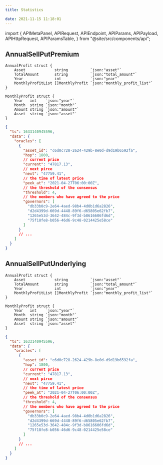 ```yaml
---
title: Statistics

date: 2021-11-15 11:18:01
---
```


import {
APIMetaPanel,
APIRequest,
APIEndpoint,
APIParams,
APIPayload,
APIHttpRequest,
APIParamsTable,
} from "@site/src/components/api";

## AnnualSellPutPremium

<APIHttpRequest requestType="GET" url="/v1/statistics/annual-sell-put-premium" description = ""/>

<APIParamsTable 
    paramType = "response" 
    params = '[{
        "param":"code",
        "dataType" : "int",
        "description":"This is return result code. If succeed returns 0, else returns 50000",
        "optional":false
    },{
        "param":"data",
        "dataType" : "AnnualProfit",
        "description":"Returns annual profit",
        "optional":false
    },{
        "param":"msg",
        "dataType" : "string",
        "description":"This is return message. If succeed returns `success`, else returns error message",
        "optional":false
    }]'
/>

    AnnualProfit struct {
    	Asset             string          `json:"asset"`
    	TotalAmount       string          `json:"total_amount"`
    	Year              int             `json:"year"`
    	MonthlyProfitList []MonthlyProfit `json:"monthly_profit_list"`
    }

    MonthlyProfit struct {
    	Year   int    `json:"year"`
    	Month  string `json:"month"`
    	Amount string `json:"amount"`
    	Asset  string `json:"asset"`
    }

```json title="Response"
{
  "ts": 1633140945596,
  "data": {
    "oracles": [
      {
        "asset_id": "c6d0c728-2624-429b-8e0d-d9d19b6592fa",
        "hop": 1800,
        // current price
        "current": "47817.13",
        // next pirce
        "next": "47759.41",
        // the time of latest price
        "peek_at": "2021-04-27T06:00:00Z",
        // the threshold of the consensus
        "threshold": 4,
        // the members who have agreed to the price
        "governors": [
          "db33b0c9-2e64-4aed-98b4-4d0b1d6a2826",
          "d2d4399d-669d-4448-89f6-d65805e62fb7",
          "1265e53d-3642-484c-9f3d-b8616606fd6d",
          "75f18fe8-b056-46d6-9c48-0214425e58ce"
        ]
      }
      // ...
    ]
  }
}
```

## AnnualSellPutUnderlying

<APIHttpRequest requestType="GET" url="/v1/statistics/annual-sell-put-underlying" description = ""/>

<APIParamsTable 
    paramType = "response" 
    params = '[{
        "param":"code",
        "dataType" : "int",
        "description":"This is return result code. If succeed returns 0, else returns 50000",
        "optional":false
    },{
        "param":"data",
        "dataType" : "AnnualProfit",
        "description":"Returns annual profit",
        "optional":false
    },{
        "param":"msg",
        "dataType" : "string",
        "description":"This is return message. If succeed returns `success`, else returns error message",
        "optional":false
    }]'
/>

    AnnualProfit struct {
    	Asset             string          `json:"asset"`
    	TotalAmount       string          `json:"total_amount"`
    	Year              int             `json:"year"`
    	MonthlyProfitList []MonthlyProfit `json:"monthly_profit_list"`
    }

    MonthlyProfit struct {
    	Year   int    `json:"year"`
    	Month  string `json:"month"`
    	Amount string `json:"amount"`
    	Asset  string `json:"asset"`
    }

```json title="Response"
{
  "ts": 1633140945596,
  "data": {
    "oracles": [
      {
        "asset_id": "c6d0c728-2624-429b-8e0d-d9d19b6592fa",
        "hop": 1800,
        // current price
        "current": "47817.13",
        // next pirce
        "next": "47759.41",
        // the time of latest price
        "peek_at": "2021-04-27T06:00:00Z",
        // the threshold of the consensus
        "threshold": 4,
        // the members who have agreed to the price
        "governors": [
          "db33b0c9-2e64-4aed-98b4-4d0b1d6a2826",
          "d2d4399d-669d-4448-89f6-d65805e62fb7",
          "1265e53d-3642-484c-9f3d-b8616606fd6d",
          "75f18fe8-b056-46d6-9c48-0214425e58ce"
        ]
      }
      // ...
    ]
  }
}
```
